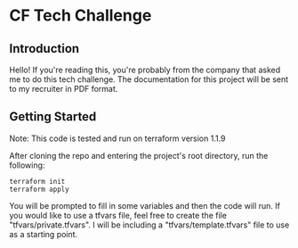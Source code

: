 # CF Tech Challenge
## Introduction
Hello! If you're reading this, you're probably from the company that asked me to do this tech challenge. The documentation for this project will be sent to my recruiter in PDF format.

## Getting Started
Note: This code is tested and run on terraform version 1.1.9

After cloning the repo and entering the project's root directory, run the following:
```
terraform init
terraform apply
```
You will be prompted to fill in some variables and then the code will run. If you would like to use a tfvars file, feel free to create the file "tfvars/private.tfvars". I will be including a "tfvars/template.tfvars" file to use as a starting point.
